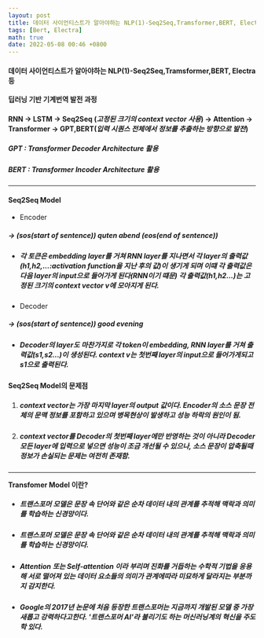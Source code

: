 ```yaml
---
layout: post
title: 데이터 사이언티스트가 알아야하는 NLP(1)-Seq2Seq,Tramsformer,BERT, Electra등
tags: [Bert, Electra]
math: true
date: 2022-05-08 00:46 +0800
---
```



#### 데이터 사이언티스트가 알아야하는 NLP(1)-Seq2Seq,Tramsformer,BERT, Electra 등

**딥러닝 기반 기계번역 발전 과정**
#### RNN → LSTM → Seq2Seq (_고정된 크기의 context vector 사용_) → Attention → Transformer → GPT,BERT(_입력 시퀀스 전체에서 정보를 추출하는 방향으로 발전_)

##### GPT : Transformer Decoder Architecture 활용
##### BERT : Transformer Incoder Architecture 활용


***

#### Seq2Seq Model

- Encoder

##### → *(sos(start of sentence))* quten abend *(eos(end of sentence))*

- ##### 각 토큰은 embedding layer를 거쳐 RNN layer를 지나면서 각 layer의 출력값(h1,h2,...:activation function을 지난 후의 값)이 생기게 되며 이떄 각 출력값은 다음 layer의 input으로 들어가게 된다(RNN이기 떄문) 각 출력값(h1,h2...)는 고정된 크기의 context vector v에 모아지게 된다.

- Decoder
##### → *(sos(start of sentence))* good evening

- ##### Decoder의 layer도 마찬가지로 각 token이 embedding, RNN layer를 거쳐 출력값(s1,s2...)이 생성된다. context v는 첫번째 layer의 input으로 들어가게되고 s1으로 출력된다.


**Seq2Seq Model의 문제점**

1. ##### context vector는 가장 마지막 layer의 output 값이다. Encoder의 소스 문장 전체의 문맥 정보를 포함하고 있으며 **병목현상**이 발생하고 성능 하락의 원인이 됨.

2. ##### context vector를 Decoder의 첫번째 layer에만 반영하는 것이 아니라 Decoder 모든 layer에 입력으로 넣으면 성능이 조금 개선될 수 있으나, 소스 문장이 압축될때 정보가 손실되는 문제는 여전히 존재함.



***




**Transfomer Model 이란?**

- ##### 트랜스포머 모델은 문장 속 단어와 같은 순차 데이터 내의 관계를 추적해 맥락과 의미를 학습하는 신경망이다.


- ##### 트랜스포머 모델은 문장 속 단어와 같은 순차 데이터 내의 관계를 추적해 맥락과 의미를 학습하는 신경망이다.

- ##### Attention 또는 Self-attention 이라 부리며 진화를 거듭하는 수학적 기법을 응용해 서로 떨어져 있는 데이터 요소들의 의미가 관계에따라 미묘하게 달라지는 부분까지 감지한다.

- ##### Google의 2017년 논문에 처음 등장한 트랜스포머는 지금까지 개발된 모델 중 가장 새롭고 강력하다고한다. '트랜스포머 AI'라 불리기도 하는 머신러닝계의 혁신을 주도학 있다.